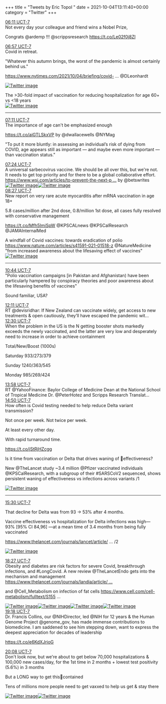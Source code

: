 +++
title = "Tweets by Eric Topol " 
date = 2021-10-04T13:11:40+00:00
category = "Twitter"
+++
<div class="tweet"> 
<div class="profile"> 
<a href="https://twitter.com/erictopol/status/1445013753569767425" target="_blank" rel="noreferer">06:11 UCT-7</a> 
</div> 
<div class="content"> 
Not every day your colleague and friend wins a Nobel Prize,

Congrats @ardemp !!! @scrippsresearch https://t.co/Le02f0j8Zl</div> 
</div> 
<div class="tweet"> 
<div class="profile"> 
<a href="https://twitter.com/erictopol/status/1445025375138975744" target="_blank" rel="noreferer">06:57 UCT-7</a> 
</div> 
<div class="content"> 
Covid in retreat.

"Whatever this autumn brings, the worst of the pandemic is almost certainly behind us."

<a href="https://www.nytimes.com/2021/10/04/briefing/covid-caseload-retreat-us-cases.html" target="_blank" rel="noreferer">https://www.nytimes.com/2021/10/04/briefing/covid- ...</a> 
 @DLeonhardt </div> 
<a href="/twitter/erictopol/images/FA3CRhcVIAcWK0E.jpg"  ><img src="/twitter/erictopol/images/FA3CRhcVIAcWK0E.jpg" alt="Twitter image" ></img></a></div> 
<div class="thread"> 
<div class="thread-content"> 
The &gt;30-fold impact of vaccination for reducing hospitalization for age 60+ vs &lt;18 years </div> 
<a href="/twitter/erictopol/images/FA1QbfrVEAMDCEZ.jpg"  ><img src="/twitter/erictopol/images/FA1QbfrVEAMDCEZ.jpg" alt="Twitter image" ></img></a><hr><div class="profile"> 
<a href="https://twitter.com/erictopol/status/1445028767110369281" target="_blank" rel="noreferer">07:11 UCT-7</a> 
</div> 
<div class="content"> 
The importance of age can't be emphasized enough

https://t.co/aiGTLSkxVP by @dwallacewells @NYMag 

"To put it more bluntly: in assessing an individual’s risk of dying from COVID, age appears still as important — and maybe even more important — than vaccination status."</div> 
</div> 
<div class="tweet"> 
<div class="profile"> 
<a href="https://twitter.com/erictopol/status/1445032152073064450" target="_blank" rel="noreferer">07:24 UCT-7</a> 
</div> 
<div class="content"> 
A universal sarbecovirus vaccine. We should be all over this, but we're not. It needs to get top priority and for there to be a global collaborative effort. <a href="https://www.wsj.com/articles/to-prevent-the-next-pandemic-scientists-seek-one-vaccine-for-many-coronaviruses-11633339802?st=rympt75tje1xzoh&reflink=article_email_share" target="_blank" rel="noreferer">https://www.wsj.com/articles/to-prevent-the-next-p ...</a> 
 by @betswrites </div> 
<a href="/twitter/erictopol/images/FA3H7YAVkAIxyW_.jpg"  ><img src="/twitter/erictopol/images/FA3H7YAVkAIxyW_.jpg" alt="Twitter image" ></img></a><a href="/twitter/erictopol/images/FA3H9PLUYAoI1xb.jpg"  ><img src="/twitter/erictopol/images/FA3H9PLUYAoI1xb.jpg" alt="Twitter image" ></img></a></div> 
<div class="tweet"> 
<div class="profile"> 
<a href="https://twitter.com/erictopol/status/1445047888409608192" target="_blank" rel="noreferer">08:27 UCT-7</a> 
</div> 
<div class="content"> 
New report on very rare acute myocarditis after mRNA vaccination in age 18+

5.8 cases/million after 2nd dose, 0.8/million 1st dose, all cases fully resolved with conservative management

https://t.co/Mfh5ImiSpW @KPSCALnews @KPSCalResearch @JAMAInternalMed</div> 
</div> 
<div class="thread"> 
<div class="thread-content"> 
A windfall of Covid vaccines: towards eradication of polio <a href="https://www.nature.com/articles/s41591-021-01518-z" target="_blank" rel="noreferer">https://www.nature.com/articles/s41591-021-01518-z</a> 
 @NatureMedicine "from increased awareness about the lifesaving effect of vaccines" </div> 
<a href="/twitter/erictopol/images/FA32FeoUcAgr_iH.jpg"  ><img src="/twitter/erictopol/images/FA32FeoUcAgr_iH.jpg" alt="Twitter image" ></img></a><hr><div class="profile"> 
<a href="https://twitter.com/erictopol/status/1445082368188895238" target="_blank" rel="noreferer">10:44 UCT-7</a> 
</div> 
<div class="content"> 
"Polio vaccination campaigns [in Pakistan and Afghanistan) have been particularly hampered by conspiracy theories and poor awareness about the lifesaving benefits of vaccines"

Sound familiar, USA?</div> 
</div> 
<div class="tweet"> 
<div class="profile"> 
<a href="https://twitter.com/erictopol/status/1445104256604770311" target="_blank" rel="noreferer">12:11 UCT-7</a> 
</div> 
<div class="content"> 
RT @devisridhar: If New Zealand can vaccinate widely, get access to new treatments &amp; open cautiously, they’ll have escaped the pandemic wit…</div> 
</div> 
<div class="tweet"> 
<div class="profile"> 
<a href="https://twitter.com/erictopol/status/1445109143476445184" target="_blank" rel="noreferer">12:30 UCT-7</a> 
</div> 
<div class="content"> 
When the problem in the US is the N getting booster shots markedly exceeds the newly vaccinated, and the latter are very low and desperately need to increase in order to achieve containment

Total/New/Boost (1000s)

Saturday 933/273/379

Sunday  1240/363/545

Monday  985/269/424</div> 
</div> 
<div class="tweet"> 
<div class="profile"> 
<a href="https://twitter.com/erictopol/status/1445131183956709380" target="_blank" rel="noreferer">13:58 UCT-7</a> 
</div> 
<div class="content"> 
RT @YahooFinance: Baylor College of Medicine Dean at the National School of Tropical Medicine Dr. @PeterHotez and Scripps Research Translat…</div> 
</div> 
<div class="tweet"> 
<div class="profile"> 
<a href="https://twitter.com/erictopol/status/1445144366159331328" target="_blank" rel="noreferer">14:50 UCT-7</a> 
</div> 
<div class="content"> 
How often is Covid testing needed to help reduce Delta variant transmission?

Not once per week. Not twice per week.

At least every other day.

With rapid turnaround time.

https://t.co/jStRjHZcgg</div> 
</div> 
<div class="thread"> 
<div class="thread-content"> 
Is it time from vaccination or Delta that drives waning of 💉effectiveness?

New @TheLancet study ~3.4 million @Pfizer vaccinated individuals @KPSCalResearch, with a subgroup of their #SARSCoV2 sequenced, shows persistent waning of effectiveness vs infections across variants /1 </div> 
<a href="/twitter/erictopol/images/FA4yjajVQAA5mEm.jpg"  ><img src="/twitter/erictopol/images/FA4yjajVQAA5mEm.jpg" alt="Twitter image" ></img></a><hr><div class="profile"> 
<a href="https://twitter.com/erictopol/status/1445154317778894852" target="_blank" rel="noreferer">15:30 UCT-7</a> 
</div> 
<div class="content"> 
That decline for Delta was from 93 -&gt; 53% after 4 months.



Vaccine effectiveness vs hospitalization for Delta infections was high— 93% [95% CI 84,96] —at a mean time of 3.4 months from being fully vaccinated 

<a href="https://www.thelancet.com/journals/lancet/article/PIIS0140-6736(21)02183-8/fulltext" target="_blank" rel="noreferer">https://www.thelancet.com/journals/lancet/article/ ...</a> 
 /2 </div> 
<a href="/twitter/erictopol/images/FA40Ou5VIBAkBSa.jpg"  ><img src="/twitter/erictopol/images/FA40Ou5VIBAkBSa.jpg" alt="Twitter image" ></img></a></div> 
<div class="tweet"> 
<div class="profile"> 
<a href="https://twitter.com/erictopol/status/1445198888365740035" target="_blank" rel="noreferer">18:27 UCT-7</a> 
</div> 
<div class="content"> 
Obesity and diabetes are risk factors for severe Covid, breakthrough infections, and #LongCovid. A new review  @TheLancetEndo gets into the mechanism and management <a href="https://www.thelancet.com/journals/landia/article/PIIS2213-8587(21)00244-8/fulltext" target="_blank" rel="noreferer">https://www.thelancet.com/journals/landia/article/ ...</a> 


and @Cell_Metabolism on infection of fat cells <a href="https://www.cell.com/cell-metabolism/fulltext/S1550-4131(21)00428-9" target="_blank" rel="noreferer">https://www.cell.com/cell-metabolism/fulltext/S155 ...</a> 
 </div> 
<a href="/twitter/erictopol/images/FA5gT7EVkAEwTAH.jpg"  ><img src="/twitter/erictopol/images/FA5gT7EVkAEwTAH.jpg" alt="Twitter image" ></img></a><a href="/twitter/erictopol/images/FA5gVzTUcAcl8wH.jpg"  ><img src="/twitter/erictopol/images/FA5gVzTUcAcl8wH.jpg" alt="Twitter image" ></img></a><a href="/twitter/erictopol/images/FA5gX7GVgAElBV0.jpg"  ><img src="/twitter/erictopol/images/FA5gX7GVgAElBV0.jpg" alt="Twitter image" ></img></a><a href="/twitter/erictopol/images/FA5gZmHVIAAOO6u.jpg"  ><img src="/twitter/erictopol/images/FA5gZmHVIAAOO6u.jpg" alt="Twitter image" ></img></a></div> 
<div class="tweet"> 
<div class="profile"> 
<a href="https://twitter.com/erictopol/status/1445211701398233089" target="_blank" rel="noreferer">19:18 UCT-7</a> 
</div> 
<div class="content"> 
Dr. Francis Collins, our @NIHDirector, led @NIH for 12 years &amp; the Human Genome Project @genome_gov, has made immense contributions to biomedicine. I am saddened to see him stepping down, want to express the deepest appreciation for decades of leadership

https://t.co/e6KdXJrioG</div> 
</div> 
<div class="tweet"> 
<div class="profile"> 
<a href="https://twitter.com/erictopol/status/1445224263884046338" target="_blank" rel="noreferer">20:08 UCT-7</a> 
</div> 
<div class="content"> 
Don't look now, but we're about to get below 70,000 hospitalizations &amp; 100,000 new cases/day, for the 1st time in 2 months + lowest test positivity (5.6%) in 3 months

But a LONG way to get this🦠contained

Tens of millions more people need to get vaxxed to help us get &amp; stay there </div> 
<a href="/twitter/erictopol/images/FA52ht4VQAIhF7L.jpg"  ><img src="/twitter/erictopol/images/FA52ht4VQAIhF7L.jpg" alt="Twitter image" ></img></a><a href="/twitter/erictopol/images/FA52jWQVcAUbAa1.jpg"  ><img src="/twitter/erictopol/images/FA52jWQVcAUbAa1.jpg" alt="Twitter image" ></img></a></div> 


